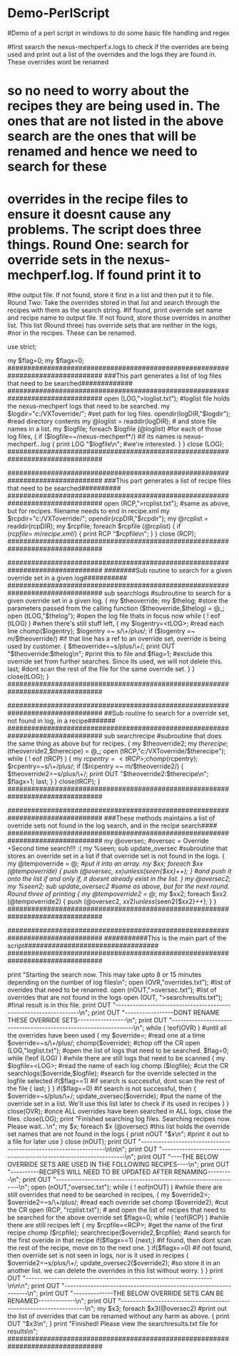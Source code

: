 # Demo-PerlScript

#Demo of a perl script in windows to do some basic file handling and regex

#first search the nexus-mechperf.x.logs to check if the overrides are being used and print  out a list of the overrides and the logs they are found in. These overrides wont be renamed
# so no need to worry about the recipes they are  being used in. The ones that are not listed in the above search are the ones that will be renamed and hence we need to search for these
# overrides in the recipe files to ensure it doesnt cause any problems. The script does three things. Round One: search for override sets in the nexus-mechperf.log. If found print it to 
#the output file. If not found, store it first in a list and then put it to file. Round Two: Take the overrides stored in that list and search through the recipes with them as the search string.
#If found, print override set name and recipe name to output file. If not found, store those overrides in another list. This list (Round three) has override sets that are neither in the logs,  
#nor in the recipes. These can be renamed.

use strict;

my $flag=0;
my $flagx=0;
################################################################################
###This part generates a list of log files that need to be searched#############
################################################################################
open (LOG,">loglist.txt");															#loglist file holds the nexus-mechperf logs that need to be searched.
my $logdir="c:/VXToverride/";												#set path for log files.
opendir(logDIR,"$logdir");															#read directory contents
my @loglist = readdir(logDIR);														# and store file names in a list.
my $logfile;
foreach $logfile (@loglist)															#for each of those log files,
{
  if ($logfile=~/nexus-mechperf*/)													#if its names is nexus-mechperf...log
  {
    print LOG "$logfile\n";															#we're interested.
  }
}
close (LOG);
################################################################################


################################################################################
###This part generates a list of recipe files that need to be searched##########
################################################################################
open (RCP,">rcplist.txt");															#same as above, but for recipes. filename needs to end in recipe.xml
my $rcpdir="c:/VXToverride/";
opendir(rcpDIR,"$rcpdir");
my @rcplist = readdir(rcpDIR);
my $rcpfile;
foreach $rcpfile (@rcplist)
{
  if ($rcpfile =~ m/recipe.xml$/)
  {
    print RCP "$rcpfile\n";
  }
}
close (RCP);
################################################################################


################################################################################
########Sub routine to search for a given override set in a given log###########
################################################################################
sub searchlogs																		#subroutine to search for a given override set in a given log.
{
	my $theoverride; my $thelog;											#store the parameters passed from the calling function
  ($theoverride,$thelog) = @_;
  open (tLOG,"$thelog");															#open the log file thats in focus now
  while ( ! eof (tLOG) )															#when there's still stuff left,
  {
    my $logentry=<tLOG>;															#read each line
    chomp($logentry);
    $logentry =~ s/\+/plus/;
    if ($logentry =~ m/$theoverride/)												#if that line has a ref to an override set, override is being used by customer.
    {
       $theoverride=~s/plus/\+/;
       print OUT "$theoverride:$thelog\n";											#print this to file and
      $flag=1;																		#exclude this override set from further searches. Since its used, we will not delete this.
      last;																			#dont scan the rest of the file for the same override set.
    }
  }
  close(tLOG);
}
################################################################################


################################################################################
##Sub routine to search for a override set, not found in log, in a recipe#######
################################################################################
sub searchrecipe																	#subroutine that does the same thing as above but for recipes.
{
  my $theoverride2; my $therecipe;
  ($theoverride2,$therecipe) = @_;
  open (tRCP,"c:/VXToverride/$therecipe");
  while ( ! eof (tRCP) )
  {
    my $rcpentry=<tRCP>;
    chomp($rcpentry);
    $rcpentry=~s/\+/plus/;
    if ($rcpentry =~ m/$theoverride2/)
    {
      $theoverride2=~s/plus/\+/;
      print OUT "$theoverride2:$therecipe\n";
      $flagx=1;
      last;
    }
  }
  close(tRCP);
}
################################################################################


################################################################################
###These methods maintains a list of override sets not found in the log search, and in the recipe search####
################################################################################
my @oversec;																		#oversec = Override +Second time search!!! :(
my %seen;
sub update_oversec																	#subroutine that stores an override set in a list if that override set is not found in the logs.
{
  my @tempoverride = @_;															#put it into an array.
  my $xx;
  foreach $xx (@tempoverride) {
  push (@oversec, $xx) unless ($seen{$xx}++); }										#and push it onto the list if and only if, it doesnt already exist in the list.
}
my @oversec2;
my %seen2;
sub update_oversec2																	#same as above, but for the next round. Round three of printing
{
  my @tempoverride2 = @_;
  my $xx2;
  foreach $xx2 (@tempoverride2) {
  push (@oversec2, $xx2) unless ($seen2{$xx2}++); }
}
################################################################################



################################################################################
###########This is the main part of the script##################################
################################################################################



print "Starting the search now. This may take upto 8 or 15 minutes depending on the number of log files\n";
open (OVR,"overrides.txt");															#list of overides that need to be renamed.
open (nOUT,">oversec.txt");															#list of overrides that are not found in the logs
open (OUT, ">searchresults.txt");													#final result is in this file.
print OUT "-----------------------------------------------------------------\n";
print OUT "-----------------DONT RENAME THESE OVERRIDE SETS-----------------\n";
print OUT "-----------------------------------------------------------------\n";
while ( !eof(OVR) )																	#until all the overrides have been used
{
  my $override=<OVR>;                               													#read one at a time
  $override=~s/\+/plus/;
  chomp($override);																	#chop off the CR
  open (LOG,"loglist.txt");															#open the list of logs that need to be searched.
  $flag=0;
  while (!eof (LOG) )																#while there are still logs that need to be scanned
  {
    my $logfile=<LOG>;																#read the name of each log
    chomp ($logfile);																#cut the CR
    searchlogs($override,$logfile);													#search for the override selected in the logfile selected
  if($flag==1)																		#if search is successful, dont scan the rest of the file
  { last; }
  }
  if($flag==0)																		#if search is not successful, then
  {
    $override=~s/plus/\+/;
	update_oversec($override);														#put the name of the override set in a list. We'll use this list later to check if its used in recipes
  }
}
close(OVR);																			#once ALL overrides have been searched in ALL logs, close the files.
close(LOG);
print "Finished searching log files. Searching recipes now. Please wait...\n";
my $x;
foreach $x (@oversec)																#this list holds the override set names that are not found in the logs
{
  print nOUT "$x\n";																#print it out to a file for later use
}
close (nOUT);
print OUT "-----------------------------------------------------------------\n\n\n";
print OUT "-----------------------------------------------------------------\n";
print OUT "----THE BELOW OVERRIDE SETS ARE USED IN THE FOLLOWING RECIPES----\n";
print OUT "----------RECIPES WILL NEED TO BE UPDATED AFTER RENAMING---------\n";
print OUT "-----------------------------------------------------------------\n";
open (nOUT,"oversec.txt");
while ( ! eof(nOUT) )																#while there are still overrides that need to be searched in recipes,
{
  my $override2=<nOUT>;
  $override2=~s/\+/plus/;															#read each override set
  chomp ($override2);																#cut the CR
  open (RCP, "rcplist.txt");														# and open the list of recipes that need to be searched for the above override set
  $flagx=0;
  while ( !eof(RCP) )																#while there are still recipes left
  {
    my $rcpfile=<RCP>;																#get the name of the first recipe
    chomp ($rcpfile);
    searchrecipe($override2,$rcpfile);												#and search for the first overide in that recipe
    if($flagx==1) {next;}															#if found, then dont scan the rest of the recipe, move on to the next one.
  }
  if($flagx==0)																		#if not found, then override set is not seen in logs, nor is it used in recipes
  {
    $override2=~s/plus/\+/;
	update_oversec2($override2);													#so store it in an another list. we can delete the overrides in this list without worry.
  }
}
print OUT "-----------------------------------------------------------------\n\n\n";
print OUT "-----------------------------------------------------------------\n";
print OUT "--------------THE BELOW OVERRIDE SETS CAN BE RENAMED-------------\n";
print OUT "-----------------------------------------------------------------\n";
my $x3;
foreach $x3(@oversec2)																#print out the list of overrides that can be renamed without any harm as above.
{
  print OUT "$x3\n";
}
print "Finished! Please view the searchresults.txt file for results\n";
################################################################################
